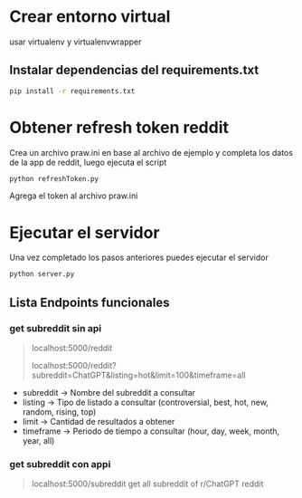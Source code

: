 # Crear entorno virtual
usar virtualenv y virtualenvwrapper
## Instalar dependencias del requirements.txt
```bash
pip install -r requirements.txt
```
# Obtener refresh token reddit
Crea un archivo praw.ini en base al archivo de ejemplo y completa los datos de la app de reddit, luego ejecuta el script
```bash
python refreshToken.py
```
Agrega el token al archivo praw.ini



# Ejecutar el servidor
Una vez completado los pasos anteriores puedes ejecutar el servidor
```bash
python server.py
```

## Lista Endpoints funcionales

### get subreddit sin api
> localhost:5000/reddit
>
> localhost:5000/reddit?subreddit=ChatGPT&listing=hot&limit=100&timeframe=all

- subreddit -> Nombre del subreddit a consultar
- listing -> Tipo de listado a consultar (controversial, best, hot, new, random, rising, top)
- limit -> Cantidad de resultados a obtener
- timeframe -> Periodo de tiempo a consultar (hour, day, week, month, year, all)

### get subreddit con appi

> localhost:5000/subreddit
get all subreddit of r/ChatGPT reddit
